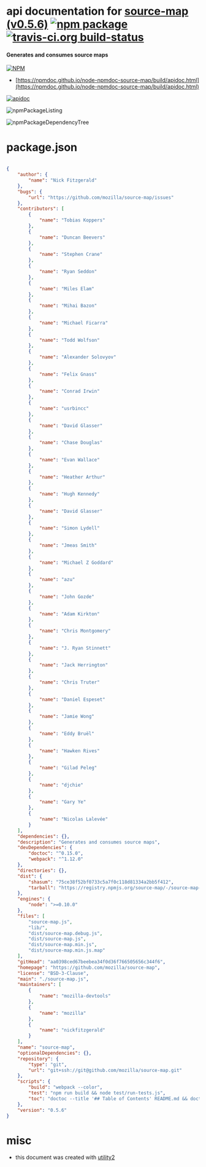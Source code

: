 # api documentation for  [source-map (v0.5.6)](https://github.com/mozilla/source-map)  [![npm package](https://img.shields.io/npm/v/npmdoc-source-map.svg?style=flat-square)](https://www.npmjs.org/package/npmdoc-source-map) [![travis-ci.org build-status](https://api.travis-ci.org/npmdoc/node-npmdoc-source-map.svg)](https://travis-ci.org/npmdoc/node-npmdoc-source-map)
#### Generates and consumes source maps

[![NPM](https://nodei.co/npm/source-map.png?downloads=true&downloadRank=true&stars=true)](https://www.npmjs.com/package/source-map)

- [https://npmdoc.github.io/node-npmdoc-source-map/build/apidoc.html](https://npmdoc.github.io/node-npmdoc-source-map/build/apidoc.html)

[![apidoc](https://npmdoc.github.io/node-npmdoc-source-map/build/screenCapture.buildCi.browser.%252Ftmp%252Fbuild%252Fapidoc.html.png)](https://npmdoc.github.io/node-npmdoc-source-map/build/apidoc.html)

![npmPackageListing](https://npmdoc.github.io/node-npmdoc-source-map/build/screenCapture.npmPackageListing.svg)

![npmPackageDependencyTree](https://npmdoc.github.io/node-npmdoc-source-map/build/screenCapture.npmPackageDependencyTree.svg)



# package.json

```json

{
    "author": {
        "name": "Nick Fitzgerald"
    },
    "bugs": {
        "url": "https://github.com/mozilla/source-map/issues"
    },
    "contributors": [
        {
            "name": "Tobias Koppers"
        },
        {
            "name": "Duncan Beevers"
        },
        {
            "name": "Stephen Crane"
        },
        {
            "name": "Ryan Seddon"
        },
        {
            "name": "Miles Elam"
        },
        {
            "name": "Mihai Bazon"
        },
        {
            "name": "Michael Ficarra"
        },
        {
            "name": "Todd Wolfson"
        },
        {
            "name": "Alexander Solovyov"
        },
        {
            "name": "Felix Gnass"
        },
        {
            "name": "Conrad Irwin"
        },
        {
            "name": "usrbincc"
        },
        {
            "name": "David Glasser"
        },
        {
            "name": "Chase Douglas"
        },
        {
            "name": "Evan Wallace"
        },
        {
            "name": "Heather Arthur"
        },
        {
            "name": "Hugh Kennedy"
        },
        {
            "name": "David Glasser"
        },
        {
            "name": "Simon Lydell"
        },
        {
            "name": "Jmeas Smith"
        },
        {
            "name": "Michael Z Goddard"
        },
        {
            "name": "azu"
        },
        {
            "name": "John Gozde"
        },
        {
            "name": "Adam Kirkton"
        },
        {
            "name": "Chris Montgomery"
        },
        {
            "name": "J. Ryan Stinnett"
        },
        {
            "name": "Jack Herrington"
        },
        {
            "name": "Chris Truter"
        },
        {
            "name": "Daniel Espeset"
        },
        {
            "name": "Jamie Wong"
        },
        {
            "name": "Eddy Bruël"
        },
        {
            "name": "Hawken Rives"
        },
        {
            "name": "Gilad Peleg"
        },
        {
            "name": "djchie"
        },
        {
            "name": "Gary Ye"
        },
        {
            "name": "Nicolas Lalevée"
        }
    ],
    "dependencies": {},
    "description": "Generates and consumes source maps",
    "devDependencies": {
        "doctoc": "^0.15.0",
        "webpack": "^1.12.0"
    },
    "directories": {},
    "dist": {
        "shasum": "75ce38f52bf0733c5a7f0c118d81334a2bb5f412",
        "tarball": "https://registry.npmjs.org/source-map/-/source-map-0.5.6.tgz"
    },
    "engines": {
        "node": ">=0.10.0"
    },
    "files": [
        "source-map.js",
        "lib/",
        "dist/source-map.debug.js",
        "dist/source-map.js",
        "dist/source-map.min.js",
        "dist/source-map.min.js.map"
    ],
    "gitHead": "aa0398ced67beebea34f0d36f766505656c344f6",
    "homepage": "https://github.com/mozilla/source-map",
    "license": "BSD-3-Clause",
    "main": "./source-map.js",
    "maintainers": [
        {
            "name": "mozilla-devtools"
        },
        {
            "name": "mozilla"
        },
        {
            "name": "nickfitzgerald"
        }
    ],
    "name": "source-map",
    "optionalDependencies": {},
    "repository": {
        "type": "git",
        "url": "git+ssh://git@github.com/mozilla/source-map.git"
    },
    "scripts": {
        "build": "webpack --color",
        "test": "npm run build && node test/run-tests.js",
        "toc": "doctoc --title '## Table of Contents' README.md && doctoc --title '## Table of Contents' CONTRIBUTING.md"
    },
    "version": "0.5.6"
}
```



# misc
- this document was created with [utility2](https://github.com/kaizhu256/node-utility2)
